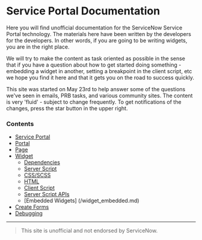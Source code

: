# Service Portal Documentation
Here you will find unofficial documentation for the ServiceNow Service Portal technology.   The materials here have been written by the developers for the developers.  In other words, if you are going to be writing widgets, you are in the right place.

We will try to make the content as task oriented as possible in the sense that if you have a question about how to get started doing something - embedding a widget in another, setting a breakpoint in the client script, etc we hope you find it here and that it gets you on the road to success quickly.   

This site was started on May 23rd to help answer some of the questions we've seen in emails, PRB tasks, and various community sites.   The content is very 'fluid' - subject to change frequently.   To get notifications of the changes, press the star button in the upper right. 

### Contents

+ [Service Portal](/service_portal.md)
+ [Portal](/portal.md)
+ [Page](/page.md)
+ [Widget](/widget.md)
  - [Dependencies](/widget_dependencies.md)
  - [Server Script](/widget_server_script.md)
  - [CSS/SCSS](/widget_css.md)
  - [HTML](/widget_html.md)
  - [Client Script](/widget_client_script.md)
  - [Server Script APIs](/widget_server_script_apis.md)
  - [Embedded Widgets] (/widget_embedded.md)
+ [Create Forms](/create_forms.md)
+ [Debugging](/debugging.md)

___

>This site is unofficial and not endorsed by ServiceNow.
